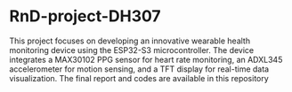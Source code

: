 # RnD-project-DH307
This project focuses on developing an innovative wearable health monitoring device using the ESP32-S3 microcontroller.
The device integrates a MAX30102 PPG sensor for heart rate monitoring, an ADXL345 accelerometer for motion sensing, and a TFT display for real-time data visualization.
The final report and codes are available in this repository
